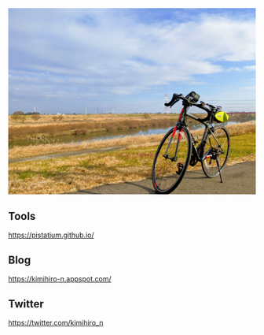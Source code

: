 <img src="https://raw.githubusercontent.com/pistatium/pistatium/master/IMG_20200111_141826.jpg">

## Tools
https://pistatium.github.io/

## Blog
https://kimihiro-n.appspot.com/

## Twitter
https://twitter.com/kimihiro_n

